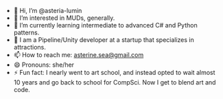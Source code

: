 - 👋 Hi, I’m @asteria-lumin
- 👀 I’m interested in MUDs, generally.
- 🌱 I’m currently learning intermediate to advanced C# and Python patterns.
- 💼 I am a Pipeline/Unity developer at a startup that specializes in attractions.
- 📫 How to reach me: asterine.sea@gmail.com
- 😄 Pronouns: she/her
- ⚡ Fun fact: I nearly went to art school, and instead opted to wait almost 10 years and go back to school for CompSci. Now I get to blend art and code.

<!---
asteria-lumin/asteria-lumin is a ✨ special ✨ repository because its `README.md` (this file) appears on your GitHub profile.
You can click the Preview link to take a look at your changes.
--->

